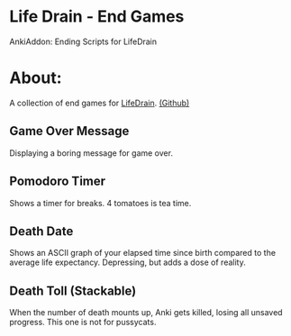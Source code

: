 # Life Drain - End Games
AnkiAddon: Ending Scripts for LifeDrain

# About:
A collection of end games for <a href="https://ankiweb.net/shared/info/715575551">LifeDrain</a>. <a href="https://github.com/Yutsuten/anki-lifedrain">(Github)</a>

## Game Over Message
Displaying a boring message for game over.

## Pomodoro Timer
Shows a timer for breaks. 4 tomatoes is tea time.

## Death Date
Shows an ASCII graph of your elapsed time since birth compared to the average life expectancy. Depressing, but adds a dose of reality.

## Death Toll (Stackable)
When the number of death mounts up, Anki gets killed, losing all unsaved progress. This one is not for pussycats.

